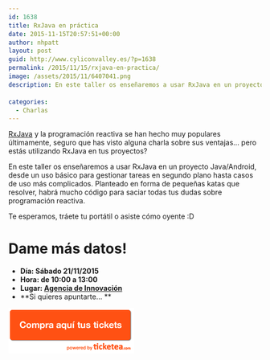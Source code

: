```yaml
---
id: 1638
title: RxJava en práctica
date: 2015-11-15T20:57:51+00:00
author: nhpatt
layout: post
guid: http://www.cyliconvalley.es/?p=1638
permalink: /2015/11/15/rxjava-en-practica/
image: /assets/2015/11/6407041.png
description: En este taller os enseñaremos a usar RxJava en un proyecto Java/Android, desde un uso básico para gestionar tareas en segundo plano hasta casos de uso más complicados. Planteado en forma de pequeñas katas que resolver, habrá mucho código para saciar todas tus dudas sobre programación reactiva.

categories:
  - Charlas
---
```

[RxJava](https://github.com/ReactiveX/RxJava) y la programación reactiva se han hecho muy populares últimamente, seguro que has visto alguna charla sobre sus ventajas&#8230; pero estás utilizando RxJava en tus proyectos?

En este taller os enseñaremos a usar RxJava en un proyecto Java/Android, desde un uso básico para gestionar tareas en segundo plano hasta casos de uso más complicados. Planteado en forma de pequeñas katas que resolver, habrá mucho código para saciar todas tus dudas sobre programación reactiva.

Te esperamos, tráete tu portátil o asiste cómo oyente :D

# Dame más datos!

  * **Día: Sábado 21/11/2015**
  * **Hora: de 10:00 a 13:00**
  * **Lugar: <a href="https://www.google.es/maps/place/Agencia+de+Innovaci%C3%B3n/@41.618862,-4.747401,17z/data=!3m1!4b1!4m2!3m1!1s0xd476cde13c9d9df:0xc54421ea5d686678" target="_blank">Agencia de Innovación</a>**
  * **Si quieres apuntarte… **

<a href="https://www.ticketea.com/entradas-taller-rxjava/" target="_blank"><img class="aligncenter" title="Entradas" src="/assets/2014/04/buyhere1.png" alt="" width="250" height="90" /></a>
